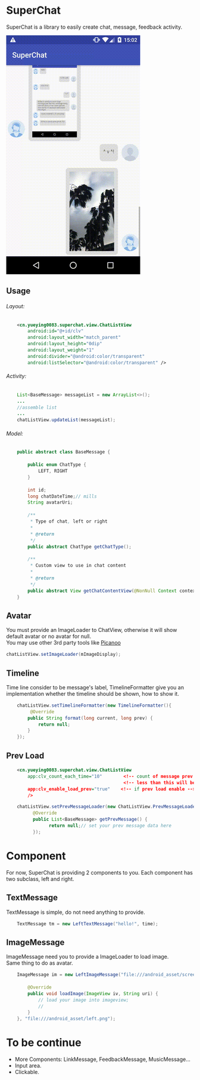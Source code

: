 SuperChat
===========

SuperChat is a library to easily create chat, message, feedback activity.

<img src="pic/screen_shot.gif"/>

Usage
-----

###### Layout:
```xml
    <cn.yueying0083.superchat.view.ChatListView
        android:id="@+id/clv"
        android:layout_width="match_parent"
        android:layout_height="0dip"
        android:layout_weight="1"
        android:divider="@android:color/transparent"
        android:listSelector="@android:color/transparent" />
```

###### Activity:
```java
    List<BaseMessage> messageList = new ArrayList<>();
    ...
    //assemble list
    ...
    chatListView.updateList(messageList);
```

###### Model:
```java
    public abstract class BaseMessage {

        public enum ChatType {
            LEFT, RIGHT
        }

        int id;
        long chatDateTime;// mills
        String avatarUri;

        /**
         * Type of chat, left or right
         *
         * @return
         */
        public abstract ChatType getChatType();

        /**
         * Custom view to use in chat content
         *
         * @return
         */
        public abstract View getChatContentView(@NonNull Context context);
    }
```

Avatar
------
You must provide an ImageLoader to ChatView, otherwise it will show default avatar or no avatar for null.<br/>
You may use other 3rd party tools like [Picanoo](http://square.github.io/picasso/)
```java
chatListView.setImageLoader(mImageDisplay);
```

Timeline
--------

Time line consider to be message's label, TimelineFormatter give you an implementation whether the timeline should be shown, how to show it.
```java
    chatListView.setTimelineFormatter(new TimelineFormatter(){
         @Override
        public String format(long current, long prev) {
            return null;
        }
    });
```

Prev Load
---------
```xml
    <cn.yueying0083.superchat.view.ChatListView
        app:clv_count_each_time="10"        <!-- count of message prev load every time -->
                                            <!-- less than this will be consider there is no more message -->
        app:clv_enable_load_prev="true"    <!-- if prev load enable -->
        />
```
```java
    chatListView.setPrevMessageLoader(new ChatListView.PrevMessageLoader() {
          @Override
          public List<BaseMessage> getPrevMessage() {
                return null;// set your prev message data here
          });
```

Component
=========
For now, SuperChat is providing 2 components to you. Each component has two subclass, left and right.

TextMessage
-----------
TextMessage is simple, do not need anything to provide.

```java
    TextMessage tm = new LeftTextMessage("hello!", time);
```

ImageMessage
------------
ImageMessage need you to provide a ImageLoader to load image.<br/>
Same thing to do as avatar.
```java
    ImageMessage im = new LeftImageMessage("file:///android_asset/screen_shot_1.png", time, new ImageLoader(){

        @Override
        public void loadImage(ImageView iv, String uri) {
            // load your image into imageview;
            //
        }
    }, "file:///android_asset/left.png");
```

# To be continue
- More Components: LinkMessage, FeedbackMessage, MusicMessage...
- Input area.
- Clickable.
